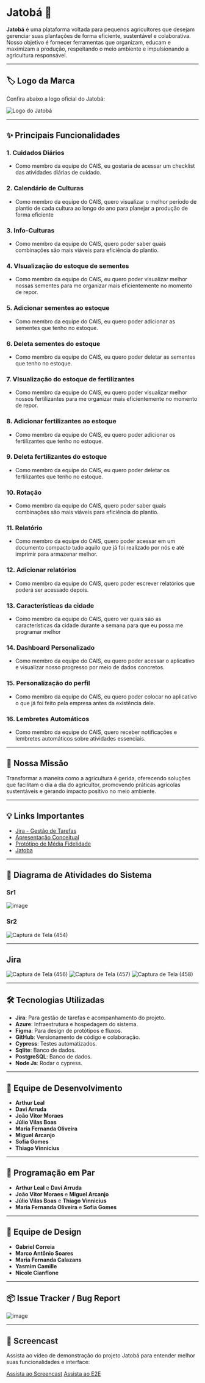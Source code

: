 # Jatobá 🌱

**Jatobá** é uma plataforma voltada para pequenos agricultores que desejam gerenciar suas plantações de forma eficiente, sustentável e colaborativa. Nosso objetivo é fornecer ferramentas que organizam, educam e maximizam a produção, respeitando o meio ambiente e impulsionando a agricultura responsável.

---

## 🏷️ Logo da Marca

Confira abaixo a logo oficial do Jatobá:

![Logo do Jatobá](https://github.com/user-attachments/assets/c488c0ef-c97b-418f-93da-bdf1b0882fcc)

---

## ✨ Principais Funcionalidades

### 1. **Cuidados Diários**
  - Como membro da equipe do CAIS, eu gostaria de acessar um checklist das atividades diárias de cuidado.

### 2. **Calendário de Culturas**
  - Como membro da equipe do CAIS, quero visualizar o melhor período de plantio de cada cultura ao longo do ano para planejar a produção de forma eficiente

### 3. **Info-Culturas**
  - Como membro da equipe do CAIS,  quero poder saber quais combinações são mais viáveis para eficiência do plantio.

### 4. **VIsualização do estoque de sementes**
  - Como membro da equipe do CAIS, eu quero poder visualizar melhor nossas sementes para me organizar mais eficientemente no momento de repor.

### 5. **Adicionar sementes ao estoque**
  - Como membro da equipe do CAIS, eu quero poder adicionar as sementes que tenho no estoque.

### 6. **Deleta sementes do estoque**
  - Como membro da equipe do CAIS, eu quero poder deletar as sementes que tenho no estoque.

### 7. **VIsualização do estoque de fertilizantes**
  - Como membro da equipe do CAIS, eu quero poder visualizar melhor nossos fertilizantes para me organizar mais eficientemente no momento de repor.

### 8. **Adicionar fertilizantes ao estoque**
  - Como membro da equipe do CAIS, eu quero poder adicionar os fertilizantes que tenho no estoque.

### 9. **Deleta fertilizantes do estoque**
  - Como membro da equipe do CAIS, eu quero poder deletar os fertilizantes que tenho no estoque.

### 10. **Rotação**
  - Como membro da equipe do CAIS,  quero poder saber quais combinações são mais viáveis para eficiência do plantio.

### 11. **Relatório**
  - Como membro da equipe do CAIS,  quero poder acessar em um documento compacto tudo aquilo que já foi realizado por nós e até imprimir para armazenar melhor.

### 12. **Adicionar relatórios**
  - Como membro da equipe do CAIS, quero poder escrever relatórios que poderá ser acessado depois.

### 13. **Características da cidade**
  - Como membro da equipe do CAIS, quero ver quais são as características da cidade durante a semana para que eu possa me programar melhor

### 14. **Dashboard Personalizado**
  - Como membro da equipe do CAIS, eu quero poder acessar o aplicativo e visualizar nosso progresso por meio de dados concretos.

### 15. **Personalização do perfil**
  - Como membro da equipe do CAIS, eu quero poder colocar no aplicativo o que já foi feito pela empresa antes da existência dele.

### 16. **Lembretes Automáticos**
  - Como membro da equipe do CAIS, quero receber notificações e lembretes automáticos sobre atividades essenciais.
    
---

## 🎯 Nossa Missão

Transformar a maneira como a agricultura é gerida, oferecendo soluções que facilitam o dia a dia do agricultor, promovendo práticas agrícolas sustentáveis e gerando impacto positivo no meio ambiente.

---

## 💡 Links Importantes

- [Jira - Gestão de Tarefas](https://cesar-grupo13.atlassian.net/jira/software/projects/KAN/boards/1)
- [Apresentação Conceitual](https://docs.google.com/document/d/1YcFWUKt5CzpJgBr-Ovjdaf_afpZoh-Ol2bMEGYuE8Uc/edit)
- [Protótipo de Média Fidelidade](https://github.com/user-attachments/assets/b6fca57c-4629-4b3d-a96e-a7934c8e3e7d)
- [Jatoba](https://djangodeploy2-asb8e9a3aye4accj.brazilsouth-01.azurewebsites.net)

---

## 🔄 Diagrama de Atividades do Sistema
  ### Sr1
![image](https://github.com/user-attachments/assets/66542e1d-37c6-4d93-9549-2c1949d36f61)
  ### Sr2
![Captura de Tela (454)](https://github.com/user-attachments/assets/55c2c9d7-3cf8-4cdd-bd17-ce9af03ebfcf)

---

## Jira

![Captura de Tela (456)](https://github.com/user-attachments/assets/72bf87d0-cc79-4f08-8b8f-b7d34e766e5b)
![Captura de Tela (457)](https://github.com/user-attachments/assets/de06988c-5cb2-498a-8d2e-fd36b156f719)
![Captura de Tela (458)](https://github.com/user-attachments/assets/b0cafc23-6990-4a6b-84c3-b6484cc30c47)

---

## 🛠 Tecnologias Utilizadas

- **Jira**: Para gestão de tarefas e acompanhamento do projeto.
- **Azure**: Infraestrutura e hospedagem do sistema.
- **Figma**: Para design de protótipos e fluxos.
- **GitHub**: Versionamento de código e colaboração.
- **Cypress**: Testes automatizados.
- **Sqlite**: Banco de dados.
- **PostgreSQL**: Banco de dados.
- **Node Js**: Rodar o cypress.

---

## 👥 Equipe de Desenvolvimento

- **Arthur Leal**
- **Davi Arruda**
- **João Vitor Moraes**
- **Júlio Vilas Boas**
- **Maria Fernanda Oliveira**
- **Miguel Arcanjo**
- **Sofia Gomes**
- **Thiago Vinnicius**

---

## 👥 Programação em Par

- **Arthur Leal** e **Davi Arruda**
- **João Vitor Moraes** e **Miguel Arcanjo**
- **Júlio Vilas Boas** e **Thiago Vinnicius**
- **Maria Fernanda Oliveira** e **Sofia Gomes**

---

## 🎨 Equipe de Design

- **Gabriel Correia**
- **Marco Antônio Soares**
- **Maria Fernanda Calazans**
- **Yasmim Camille**
- **Nicole Cianflone**

---

## 📦 Issue Tracker / Bug Report

![image](https://github.com/user-attachments/assets/99e4e52b-130e-490e-b19f-36734928e287)

---

## 🎥 Screencast

Assista ao vídeo de demonstração do projeto Jatobá para entender melhor suas funcionalidades e interface:

[Assista ao Screencast](https://drive.google.com/file/d/1bbYdPmFa8nDsjd0PE-vJK2euMtXcFCC2/view?usp=sharing)
[Assista ao E2E](https://drive.google.com/file/d/18FBIe-Pgh6vYbdfOINgJCQ9If2c-DPB-/view?usp=sharing)
